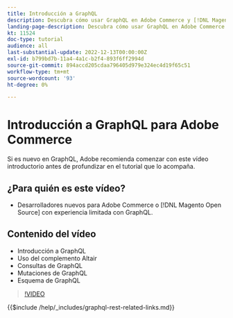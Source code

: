 ```yaml
---
title: Introducción a GraphQL
description: Descubra cómo usar GraphQL en Adobe Commerce y [!DNL Magento Open Source]. Obtenga información sobre el uso de consultas, mutaciones y esquemas.
landing-page-description: Descubra cómo usar GraphQL en Adobe Commerce y [!DNL Magento Open Source]. Obtenga información sobre el uso de consultas, mutaciones y esquemas.
kt: 11524
doc-type: tutorial
audience: all
last-substantial-update: 2022-12-13T00:00:00Z
exl-id: b799bd7b-11a4-4a1c-b2f4-893f6ff2994d
source-git-commit: 894accd205cdaa796405d979e324ec4d19f65c51
workflow-type: tm+mt
source-wordcount: '93'
ht-degree: 0%

---
```


# Introducción a GraphQL para Adobe Commerce

Si es nuevo en GraphQL, Adobe recomienda comenzar con este vídeo introductorio antes de profundizar en el tutorial que lo acompaña.

## ¿Para quién es este vídeo?

* Desarrolladores nuevos para Adobe Commerce o [!DNL Magento Open Source] con experiencia limitada con GraphQL.

## Contenido del vídeo

* Introducción a GraphQL
* Uso del complemento Altair
* Consultas de GraphQL
* Mutaciones de GraphQL
* Esquema de GraphQL

>[!VIDEO](https://video.tv.adobe.com/v/3412302/graphql)

{{$include /help/_includes/graphql-rest-related-links.md}}
